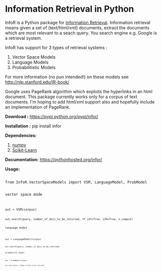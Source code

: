 Information Retrieval in Python
=====

InfoR is a Python package for <a href="http://en.wikipedia.org/wiki/Information_retrieval">Information Retrieval</a>. Information retrieval means given a set of (text/html/xml) documents, extract the documents which are most relevant to a seach query. You search engine e.g. Google is a retrieval system. 

InfoR has support for 3 types of retrieval systems : 

1. Vector Space Models
2. Language Models
3. Probabilitistic Models

For more information (no pun intended!) on these models see http://nlp.stanford.edu/IR-book/

Google uses PageRank algorithm which exploits the hyperlinks in an html document. This package currently works only for a corpus of text documents. I'm hoping to add html/xml support also and hopefully include an implementation of PageRank. 

<b>Download :</b> https://pypi.python.org/pypi/infor/

<b>Installation :</b> pip install infor

<b> Dependencies:</b>

1. <a href="http://www.numpy.org/">numpy</a>
2. <a href="http://scikit-learn.org/stable/">Scikit-Learn</a>


<b>Documentation:</b>
https://pythonhosted.org/infor/

<b> Usage:</b>

<code>
from InfoR.VectorSpaceModels import VSM, LanguageModel, ProbModel

vector space mode

<code>
out = VSM(corpus)

<code>
out.search(query, number_of_docs_to_be_returned, tf_idf=True, LSA=True, n_comp=3)

language model

<code>
out = LanguageModel(corpus)

<code>
out.search(query, number_of_docs_to_be_returned)

probabistic model

<code>
out = ProbModel(corpus)

<code>
out.search(query, number_of_docs_to_be_returned)
</code>




